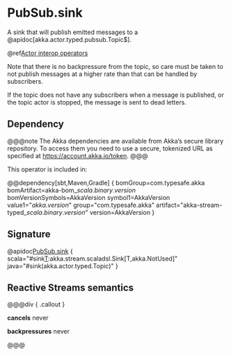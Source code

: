 # PubSub.sink

A sink that will publish emitted messages to a @apidoc[akka.actor.typed.pubsub.Topic$].

@ref[Actor interop operators](../index.md#actor-interop-operators)

Note that there is no backpressure from the topic, so care must be taken to not publish messages at a higher rate than that can be handled 
by subscribers.

If the topic does not have any subscribers when a message is published, or the topic actor is stopped, the message is sent to dead letters.

## Dependency

@@@note
The Akka dependencies are available from Akka’s secure library repository. To access them you need to use a secure, tokenized URL as specified at https://account.akka.io/token.
@@@

This operator is included in:

@@dependency[sbt,Maven,Gradle] {
bomGroup=com.typesafe.akka bomArtifact=akka-bom_$scala.binary.version$ bomVersionSymbols=AkkaVersion
symbol1=AkkaVersion
value1="$akka.version$"
group="com.typesafe.akka"
artifact="akka-stream-typed_$scala.binary.version$"
version=AkkaVersion
}

## Signature

@apidoc[PubSub.sink](akka.stream.typed.*.PubSub$) { scala="#sink[T](topic:akka.actor.typed.Toppic[T]):akka.stream.scaladsl.Sink[T,akka.NotUsed]" java="#sink(akka.actor.typed.Topic)" }

## Reactive Streams semantics

@@@div { .callout }

**cancels** never

**backpressures** never

@@@
